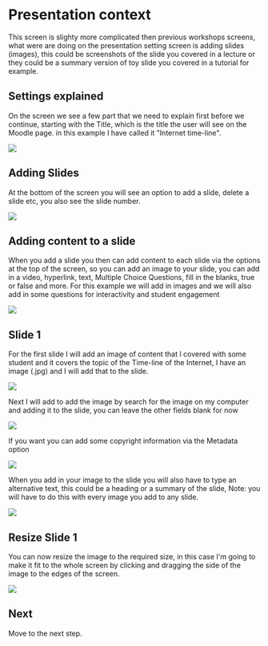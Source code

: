 # Presentation context

This screen is slighty more complicated then previous workshops screens, what were are doing on the presentation setting screen is adding slides (images), this could be screenshots of the slide you covered in a lecture or they could be a summary version of toy slide you covered in a tutorial for example.

## Settings explained

On the screen we see a few part that we need to explain first before we continue, starting with the Title, which is the title the user will see on the Moodle page. in this example I have called it "Internet time-line".

![](img/09.jpg)

## Adding Slides

At the bottom of the screen you will see an option to add a slide, delete a slide etc, you also see the slide number.

![](img/10.jpg)

##  Adding content to a slide

When you add a slide you then can add content to each slide via the options at the top of the screen, so you can add an image to your slide, you can add in a video, hyperlink, text, Multiple Choice Questions, fill in the blanks, true or false and more. For this example we will add in images and we will also add in some questions for interactivity and student engagement 

![](img/11.jpg)


##  Slide 1

For the first slide I will add an image of content that I covered with some student and it covers the topic of the Time-line of the Internet, I have an image (.jpg) and I will add that to the slide.

![](img/12.jpg)

Next I will add to add the image by search for the image on my computer and adding it to the slide, you can leave the other fields blank for now

![](img/13.jpg)

If you want you can add some copyright information via the Metadata option

![](img/14.jpg)

When you add in your image to the slide you will also have to type an alternative text, this could be a heading or a summary of the slide, Note: you will have to do this with every image you add to any slide.

![](img/15.jpg)

##  Resize Slide 1

You can now resize the image to the required size, in this case I'm going to make it fit to the whole screen by clicking and dragging the side of the image to the edges of the screen.

![](img/16.jpg)

##  Next

Move to the next step.